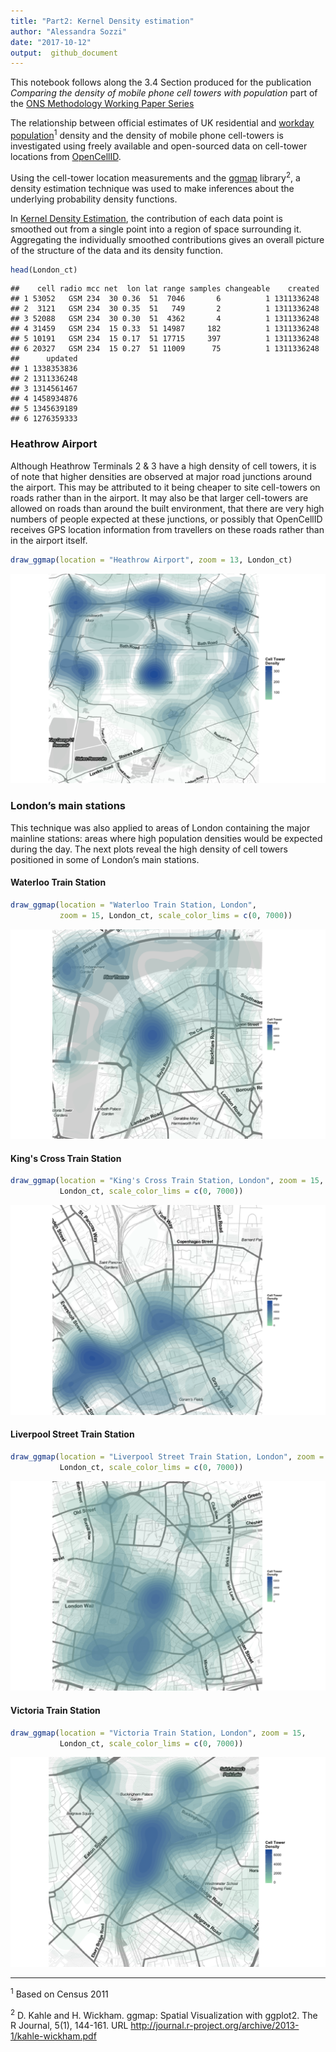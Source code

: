 ```yaml
---
title: "Part2: Kernel Density estimation"
author: "Alessandra Sozzi"  
date: "2017-10-12"
output:  github_document
---
```


This notebook follows along the 3.4 Section produced for the publication *Comparing the density of mobile phone cell towers with population* part of the [ONS Methodology Working Paper Series]()

The relationship between official estimates of UK residential and [workday population](https://www.ons.gov.uk/peoplepopulationandcommunity/populationandmigration/populationestimates/articles/theworkdaypopulationofenglandandwales/2013-10-31#data)<sup>1</sup> density and the density of mobile phone cell-towers is investigated using freely available and open-sourced data on cell-tower locations from [OpenCellID](https://opencellid.org/).



Using the cell-tower location measurements and the [ggmap](https://cran.r-project.org/web/packages/ggmap/ggmap.pdf) library<sup>2</sup>, a density estimation technique was used to make inferences about the underlying probability density functions. 

In [Kernel Density Estimation](https://en.wikipedia.org/wiki/Kernel_density_estimation), the contribution of each data point is smoothed out from a single point into a region of space surrounding it. Aggregating the individually smoothed contributions gives an overall picture of the structure of the data and its density function. 


```r
head(London_ct)
```

```
##    cell radio mcc net  lon lat range samples changeable    created
## 1 53052   GSM 234  30 0.36  51  7046       6          1 1311336248
## 2  3121   GSM 234  30 0.35  51   749       2          1 1311336248
## 3 52088   GSM 234  30 0.30  51  4362       4          1 1311336248
## 4 31459   GSM 234  15 0.33  51 14987     182          1 1311336248
## 5 10191   GSM 234  15 0.17  51 17715     397          1 1311336248
## 6 20327   GSM 234  15 0.27  51 11009      75          1 1311336248
##      updated
## 1 1338353836
## 2 1311336248
## 3 1314561467
## 4 1458934876
## 5 1345639189
## 6 1276359333
```


### Heathrow Airport

Although Heathrow Terminals 2 & 3 have a high density of cell towers, it is of note that higher densities are observed at major road junctions around the airport. This may be attributed to it being cheaper to site cell-towers on roads rather than in the airport. It may also be that larger cell-towers are allowed on roads than around the built environment, that there are very high numbers of people expected at these junctions, or possibly that OpenCellID receives GPS location information from travellers on these roads rather than in the airport itself. 


```r
draw_ggmap(location = "Heathrow Airport", zoom = 13, London_ct)
```

![plot of chunk HeathrowAirportKDE](figures//HeathrowAirportKDE-1.png)

### London’s main stations

This technique was also applied to areas of London containing the major mainline stations: areas where high population densities would be expected during the day. 
The next plots reveal the high density of cell towers positioned in some of London’s main stations.

#### Waterloo Train Station


```r
draw_ggmap(location = "Waterloo Train Station, London", 
           zoom = 15, London_ct, scale_color_lims = c(0, 7000))
```

![plot of chunk WaterlooTrainStationKDE](figures//WaterlooTrainStationKDE-1.png)

#### King's Cross Train Station


```r
draw_ggmap(location = "King's Cross Train Station, London", zoom = 15, 
           London_ct, scale_color_lims = c(0, 7000))
```

![plot of chunk KingsCrossTrainStationKDE](figures//KingsCrossTrainStationKDE-1.png)

#### Liverpool Street Train Station


```r
draw_ggmap(location = "Liverpool Street Train Station, London", zoom = 15, 
           London_ct, scale_color_lims = c(0, 7000))
```

![plot of chunk LiverpoolStreetTrainStationKDE](figures//LiverpoolStreetTrainStationKDE-1.png)

#### Victoria Train Station


```r
draw_ggmap(location = "Victoria Train Station, London", zoom = 15, 
           London_ct, scale_color_lims = c(0, 7000))
```

![plot of chunk VictoriaTrainStationKDE](figures//VictoriaTrainStationKDE-1.png)

---

<sup>1</sup> Based on Census 2011

<sup>2</sup> D. Kahle and H. Wickham. ggmap: Spatial Visualization with ggplot2. The R Journal,
  5(1), 144-161. URL http://journal.r-project.org/archive/2013-1/kahle-wickham.pdf
